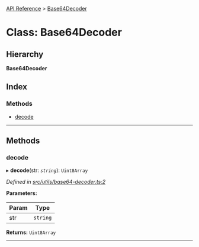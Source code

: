 [API Reference](../README.md) > [Base64Decoder](../classes/base64decoder.md)

# Class: Base64Decoder

## Hierarchy

**Base64Decoder**

## Index

### Methods

* [decode](base64decoder.md#decode)

---

## Methods

<a id="decode"></a>

###  decode

▸ **decode**(str: *`string`*): `Uint8Array`

*Defined in [src/utils/base64-decoder.ts:2](https://github.com/repux/repux-lib/blob/7768859/src/utils/base64-decoder.ts#L2)*

**Parameters:**

| Param | Type |
| ------ | ------ |
| str | `string` |

**Returns:** `Uint8Array`

___


